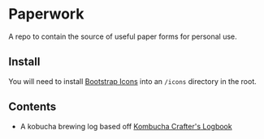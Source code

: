 # Paperwork

A repo to contain the source of useful paper forms for personal use.

## Install

You will need to install [Bootstrap Icons](https://icons.getbootstrap.com/) into an `/icons` directory in the root.

## Contents

* A kobucha brewing log based off [Kombucha Crafter's Logbook](https://www.amazon.com/Kombucha-Crafters-Logbook-Journal-Record/dp/1641527455/)

